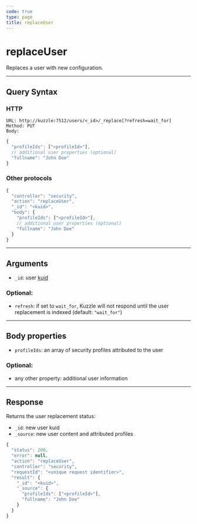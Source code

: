 ```yaml
---
code: true
type: page
title: replaceUser
---
```


# replaceUser



Replaces a user with new configuration.

---

## Query Syntax

### HTTP

```http
URL: http://kuzzle:7512/users/<_id>/_replace[?refresh=wait_for]
Method: PUT
Body:
```

```js
{
  "profileIds": ["<profileId>"],
  // additional user properties (optional)
  "fullname": "John Doe"
}
```

### Other protocols

```js
{
  "controller": "security",
  "action": "replaceUser",
  "_id": "<kuid>",
  "body": {
    "profileIds": ["<profileId>"],
    // additional user properties (optional)
    "fullname": "John Doe"
  }
}
```

---

## Arguments

- `_id`: user [kuid](/core/2/guides/main-concepts/authentication#kuzzle-user-identifier-kuid)

### Optional:

- `refresh`: if set to `wait_for`, Kuzzle will not respond until the user replacement is indexed (default: `"wait_for"`)

---

## Body properties

- `profileIds`: an array of security profiles attributed to the user

### Optional:

- any other property: additional user information

---

## Response

Returns the user replacement status:

- `_id`: new user kuid
- `_source`: new user content and attributed profiles

```js
{
  "status": 200,
  "error": null,
  "action": "replaceUser",
  "controller": "security",
  "requestId": "<unique request identifier>",
  "result": {
    "_id": "<kuid>",
    "_source": {
      "profileIds": ["<profileId>"],
      "fullname": "John Doe"
    }
  }
}
```
